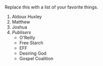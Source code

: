 Replace this with a list of your favorite things.
1. Aldoux Huxley
2. Matthew
3. Joshua
4. _Publisers_
    * O'Reilly
    * Free Starch
    * EFF
    * Desiring God
    * Gospel Coalition
